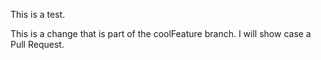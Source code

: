 This is a test.

This is a change that is part of the coolFeature branch.
I will show case a Pull Request.
